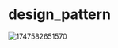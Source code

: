 # design_pattern

![1747582651570](https://github.com/user-attachments/assets/e1cffa4a-4943-4cfc-9383-236a548ac477)
